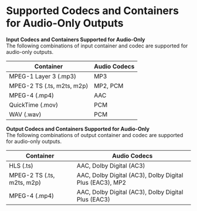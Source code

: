 # Supported Codecs and Containers for Audio\-Only Outputs<a name="supported-codecs-containers-audio-only"></a>

**Input Codecs and Containers Supported for Audio\-Only**  
The following combinations of input container and codec are supported for audio\-only outputs\.


| Container | Audio Codecs | 
| --- | --- | 
| MPEG\-1 Layer 3 \(\.mp3\) | MP3 | 
| MPEG\-2 TS \(\.ts, m2ts, m2p\) | MP2, PCM | 
| MPEG\-4 \(\.mp4\) | AAC | 
| QuickTime \(\.mov\) | PCM | 
| WAV \(\.wav\) | PCM | 

**Output Codecs and Containers Supported for Audio\-Only**  
The following combinations of output container and codec are supported for audio\-only outputs\.


| Container | Audio Codecs | 
| --- | --- | 
| HLS \(\.ts\) | AAC, Dolby Digital \(AC3\) | 
| MPEG\-2 TS \(\.ts, m2ts, m2p\) | AAC, Dolby Digital \(AC3\), Dolby Digital Plus \(EAC3\), MP2 | 
| MPEG\-4 \(\.mp4\) | AAC, Dolby Digital \(AC3\), Dolby Digital Plus \(EAC3\) | 